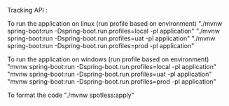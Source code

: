 Tracking API :

To run the application on linux (run profile based on environment)
	"./mvnw spring-boot:run  -Dspring-boot.run.profiles=local -pl application"
	"./mvnw spring-boot:run  -Dspring-boot.run.profiles=uat -pl application"
	"./mvnw spring-boot:run  -Dspring-boot.run.profiles=prod -pl application"
	
To run the application on windows (run profile based on environment)
	"mvnw spring-boot:run  -Dspring-boot.run.profiles=local -pl application"
	"mvnw spring-boot:run  -Dspring-boot.run.profiles=uat -pl application"
	"mvnw spring-boot:run  -Dspring-boot.run.profiles=prod -pl application"

To format the code
	"./mvnw spotless:apply"